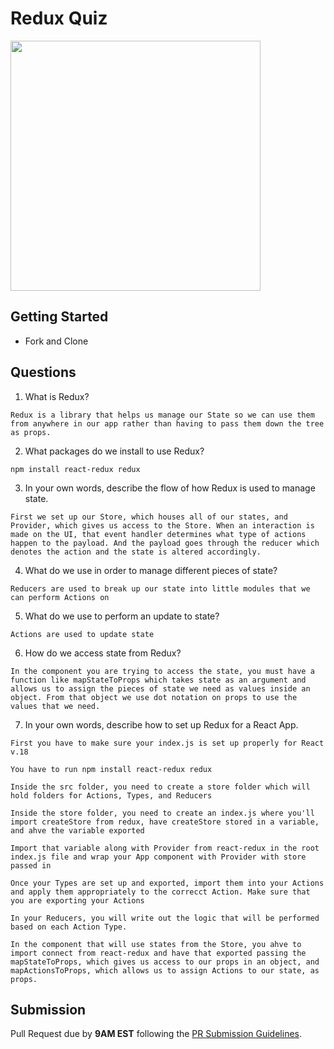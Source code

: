 # Redux Quiz

<img src="https://chriscourses.com/img/blog/redux/redux.jpg" height="400px"/>

## Getting Started

- Fork and Clone

## Questions

1. What is Redux?

```
Redux is a library that helps us manage our State so we can use them from anywhere in our app rather than having to pass them down the tree as props.
```

2. What packages do we install to use Redux?

```
npm install react-redux redux
```

3. In your own words, describe the flow of how Redux is used to manage state.

```
First we set up our Store, which houses all of our states, and Provider, which gives us access to the Store. When an interaction is made on the UI, that event handler determines what type of actions happen to the payload. And the payload goes through the reducer which denotes the action and the state is altered accordingly.
```

4. What do we use in order to manage different pieces of state?

```
Reducers are used to break up our state into little modules that we can perform Actions on
```

5. What do we use to perform an update to state?

```
Actions are used to update state
```

6. How do we access state from Redux?

```
In the component you are trying to access the state, you must have a function like mapStateToProps which takes state as an argument and allows us to assign the pieces of state we need as values inside an object. From that object we use dot notation on props to use the values that we need.
```

7. In your own words, describe how to set up Redux for a React App.

```
First you have to make sure your index.js is set up properly for React v.18

You have to run npm install react-redux redux

Inside the src folder, you need to create a store folder which will hold folders for Actions, Types, and Reducers

Inside the store folder, you need to create an index.js where you'll import createStore from redux, have createStore stored in a variable, and ahve the variable exported

Import that variable along with Provider from react-redux in the root index.js file and wrap your App component with Provider with store passed in

Once your Types are set up and exported, import them into your Actions and apply them appropriately to the correcct Action. Make sure that you are exporting your Actions

In your Reducers, you will write out the logic that will be performed based on each Action Type.

In the component that will use states from the Store, you ahve to import connect from react-redux and have that exported passing the mapStateToProps, which gives us access to our props in an object, and mapActionsToProps, which allows us to assign Actions to our state, as props.
```

## Submission

Pull Request due by **9AM EST** following the [PR Submission Guidelines](https://github.com/SEI-R-2-22/template_pull_request).
